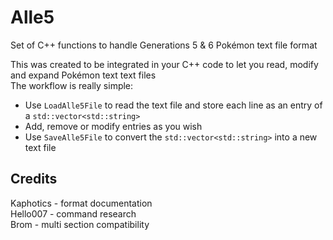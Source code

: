 # Alle5
Set of C++ functions to handle Generations 5 & 6 Pokémon text file format

This was created to be integrated in your C++ code to let you read, modify and expand Pokémon text text files  
The workflow is really simple:
  - Use ``LoadAlle5File`` to read the text file and store each line as an entry of a ``std::vector<std::string>``
  - Add, remove or modify entries as you wish
  - Use ``SaveAlle5File`` to convert the ``std::vector<std::string>`` into a new text file

## Credits
Kaphotics - format documentation  
Hello007 - command research  
Brom - multi section compatibility  


